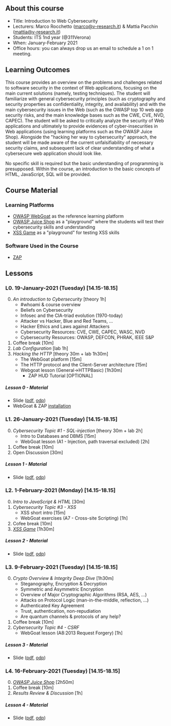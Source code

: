 ## About this course

- Title: Introduction to Web Cybersecurity
- Lecturers: Marco Rocchetto (marco@v-research.it) & Mattia Pacchin (mattia@v-research.it)
- Students: ITS 1nd year (@311Verona)
- When: January-February 2021
- Office hours: you can always drop us an email to schedule a 1 on 1 meeting. 

## Learning Outcomes
This course provides an overview on the problems and challenges related to software security in the context of Web applications, focusing on the main current solutions (namely, testing techniques). The student will familiarize with general cybersecurity principles (such as cryptography and security properties as confidentiality, integrity, and availability) and with the main cybersecurity issues in the Web (such as the OWASP top 10 web app security risks, and the main knowledge bases such as the CWE, CVE, NVD, CAPEC). The student will be asked to critically analyze the security of Web applications and ultimately to provide evidences of cyber-insecurities in Web applications (using learning platforms such as the OWASP Juice Shop). Alongside the "hacking her way to cybersecurity" approach, the student will be made aware of the current unfalsifiability of necessary security claims, and subsequent lack of clear understanding of what a cybersecure web application should look like.

No specific skill is required but the basic understanding of programming is presupposed. 
Within the course, an introduction to the basic concepts of HTML, JavaScript, SQL will be provided.

## Course Material

### Learning Platforms
- [OWASP WebGoat](https://owasp.org/www-project-webgoat/) as the reference learning platform
- [OWASP Juice Shop](https://owasp.org/www-project-juice-shop/) as a "playground" where the students will test their cybersecurity skills and understanding
- [XSS Game](https://xss-game.appspot.com/) as a "playground" for testing XSS skills

### Software Used in the Course
- [ZAP](https://www.zaproxy.org/)

## Lessons
### L0. 19-January-2021 (Tuesday) [14.15-18.15]
0. *An introduction to Cybersecurity* [theory 1h]
    - #whoami & course overview
    - Beliefs on Cybersecurity
    - Infosec and the CIA-triad evolution (1970-today)
    - Attacker vs Hacker, Blue and Red Teams, ...
    - Hacker Ethics and Laws against Attackers
    - Cybersecurity Resources: CVE, CWE, CAPEC, WASC, NVD
    - Cybersecurity Resources: OWASP, DEFCON, PHRAK, IEEE S&P 
1. Coffee break [10m]
2. *Lab Configuration* [lab 1h] 
3. *Hacking the HTTP* [theory 30m + lab 1h30m]
    - The WebGoat platform [15m]
    - The HTTP protocol and the Client-Server architecture [15m]
    - Webgoat lesson (General->HTTPBasic) [1h30m]
      - ZAP HUD Tutorial [OPTIONAL]
##### Lesson 0 - Material
- Slide ([pdf](lesson_0/l0_slide.pdf), [odp](lesson_0/l0_slide.odp))
- WebGoat & ZAP [installation](lesson_0/webgoat_zap_installation.odt)
 

### L1. 26-January-2021 (Tuesday) [14.15-18.15]
0. *Cybersecurity Topic #1 - SQL-injection*  [theory 30m + lab 2h]
    - Intro to Databases and DBMS [15m]
    - WebGoat lesson (A1 - Injection, path traversal excluded) [2h]
1. Coffee break [10m] 
2. Open Discussion [30m]
##### Lesson 1 - Material
- Slide ([pdf](lesson_1/l1_slide.pdf), [odp]( lesson_1/l1_slide.odp))


### L2. 1-February-2021 (Monday) [14.15-18.15]
0. *Intro to JavaScript & HTML* [30m]
1. *Cybersecurity Topic #3 - XSS*
    - XSS short intro [15m]
    - WebGoat exercises (A7 - Cross-site Scripting) [1h]
2. Cofee break [10m]
3. *[XSS Game](https://xss-game.appspot.com/)* [1h30m]
##### Lesson 2 - Material
- Slide ([pdf](lesson_2/l2_slide.pdf), [odp]( lesson_2/l2_slide.odp))


### L3. 9-February-2021 (Tuesday) [14.15-18.15]
0. *Crypto Overview & Integrity Deep Dive* [1h30m]
    - Steganography, Encryption & Decryption
    - Symmetric and Asymmetric Encryption
    - Overview of Major Cryptographic Algorithms (RSA, AES, ...)
    - Attacks on Protocol Logic (man-in-the-middle, reflection, ...)
    - Authenticated Key Agreement
    - Trust, authentication, non-repudiation
    - Are quantum channels & protocols of any help?
1. Coffee break [10m]
2. *Cybersecurity Topic #4 - CSRF*
    - WebGoat lesson (A8:2013 Request Forgery) [1h]
##### Lesson 3 - Material
- Slide ([pdf](lesson_3/l3_slide.pdf), [odp]( lesson_3/l3_slide.odp))


### L4. 16-February-2021 (Tuesday) [14.15-18.15]
0. *[OWASP Juice Shop](https://owasp.org/www-project-juice-shop/)* [2h50m]
1. Coffee break [10m]
2. *Results Review & Discussion* [1h]
##### Lesson 4 - Material
- Slide ([pdf](lesson_4/l4_slide.pdf), [odp]( lesson_4/l4_slide.odp))
